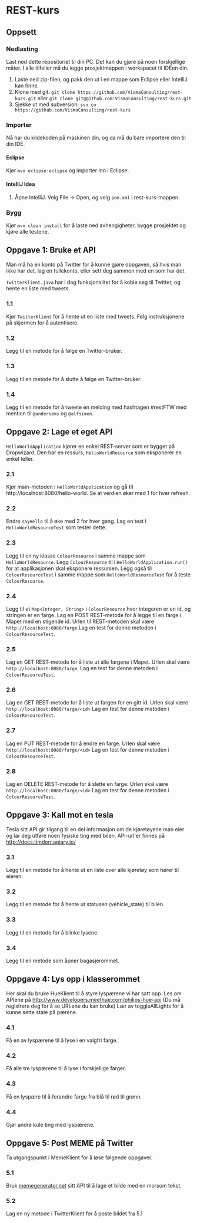# REST-kurs

## Oppsett

### Nedlasting
Last ned dette repositoriet til din PC. Det kan du gjøre på noen forskjellige måter. I alle tilfeller må du legge prosjektmappen i workspacet til IDEen din.

1. Laste ned zip-filen, og pakk den ut i en mappe som Eclipse eller IntelliJ kan finne.
1. Klone med git. `git clone https://github.com/VismaConsulting/rest-kurs.git` eller `git clone git@github.com:VismaConsulting/rest-kurs.git`
1. Sjekke ut med subversion: `svn co https://github.com/VismaConsulting/rest-kurs`

### Importer
Nå har du kildekoden på maskinen din, og da må du bare importere den til din IDE.

#### Eclipse
Kjør `mvn eclipse:eclipse` og importer inn i Eclipse.

#### IntelliJ Idea
1. Åpne IntelliJ. Velg File -> Open, og velg `pom.xml` i rest-kurs-mappen.

### Bygg
Kjør `mvn clean install` for å laste ned avhengigheter, bygge prosjektet og kjøre alle testene.

## Oppgave 1: Bruke et API
Man må ha en konto på Twitter for å kunne gjøre oppgaven, så hvis man ikke har det, lag en tullekonto, eller sett deg sammen med en som har det.

`TwitterKlient.java` har i dag funksjonalitet for å koble seg til Twitter, og hente en liste med tweets.

### 1.1
Kjør `TwitterKlient` for å hente ut en liste med tweets. Følg instruksjonene på skjermen for å autentisere.

### 1.2
Legg til en metode for å følge en Twitter-bruker.

### 1.3
Legg til en metode for å slutte å følge en Twitter-bruker.

### 1.4
Legg til en metode for å tweete en melding med hashtagen #restFTW med mention til `@andersems` og `@alfsimen`.


## Oppgave 2: Lage et eget API
`HelloWorldApplication` kjører en enkel REST-server som er bygget på Dropwizard. Den har en ressurs, `HelloWorldResource` som eksponerer en enkel teller.

### 2.1
Kjør main-metoden i `HelloWorldApplication` og gå til http://localhost:8080/hello-world. Se at verdien øker med 1 for hver refresh.

### 2.2
Endre `sayHello` til å øke med 2 for hver gang. Lag en test i `HelloWorldResourceTest` som tester dette.

### 2.3
Legg til en ny klasse `ColourResource` i samme mappe som `HelloWorldResource`. Legg `ColourResource` til i `HelloWorldApplication.run()` for at applikasjonen skal eksponere ressursen.
Legg også til `ColourResourceTest` i samme mappe som `HelloWorldResourceTest` for å teste `ColourResource`.

### 2.4
Legg til et `Map<Integer, String>` i `ColourResource` hvor integeren er en id, og stringen er en farge.
Lag en POST REST-metode for å legge til en farge i Mapet med en stigende id. Urlen til REST-metoden skal være `http://localhost:8080/farge`
Lag en test for denne metoden i `ColourResourceTest`.

### 2.5
Lag en GET REST-metode for å liste ut alle fargene i Mapet. Urlen skal være `http://localhost:8080/farge`.
Lag en test for denne metoden i `ColourResourceTest`.

### 2.6
Lag en GET REST-metode for å liste ut fargen for en gitt id. Urlen skal være `http://localhost:8080/farge/<id>`
Lag en test for denne metoden i `ColourResourceTest`.

### 2.7
Lag en PUT REST-metode for å endre en farge. Urlen skal være `http://localhost:8080/farge/<id>`
Lag en test for denne metoden i `ColourResourceTest`.

### 2.8
Lag en DELETE REST-metode for å slette en farge. Urlen skal være `http://localhost:8080/farge/<id>`
Lag en test for denne metoden i `ColourResourceTest`.

## Oppgave 3: Kall mot en tesla
Tesla sitt API gir tilgang til en del informasjon om de kjøretøyene man eier og lar deg utføre noen fysiske ting med bilen.
API-url'er finnes på http://docs.timdorr.apiary.io/

### 3.1
Legg til en metode for å hente ut en liste over alle kjøretøy som hører til eieren.

### 3.2
Legg til en metode for å hente ut statusen (vehicle_state) til bilen.

### 3.3
Legg til en metode for å blinke lysene.

### 3.4
Legg til en metode som åpner bagasjerommet.

## Oppgave 4: Lys opp i klasserommet
Her skal du bruke HueKlient til å styre lyspærene vi har satt opp.
Les om APIene på http://www.developers.meethue.com/philips-hue-api (Du må registrere deg for å se URLene du kan bruke)
Lær av toggleAllLights for å kunne sette state på pærene.

### 4.1
Få en av lyspærene til å lyse i en valgfri farge.

### 4.2
Få alle tre lyspærene til å lyse i forskjellige farger.

### 4.3
Få en lyspære til å forandre farge fra blå til rød til grønn.

### 4.4
Gjør andre kule ting med lyspærene.

## Oppgave 5: Post MEME på Twitter

Ta utgangspunkt i MemeKlient for å løse følgende oppgaver.

### 5.1
Bruk [memegenerator.net](http://version1.api.memegenerator.net/) sitt API til å lage et bilde med en morsom tekst.

### 5.2
Lag en ny metode i TwitterKlient for å poste bildet fra 5.1
